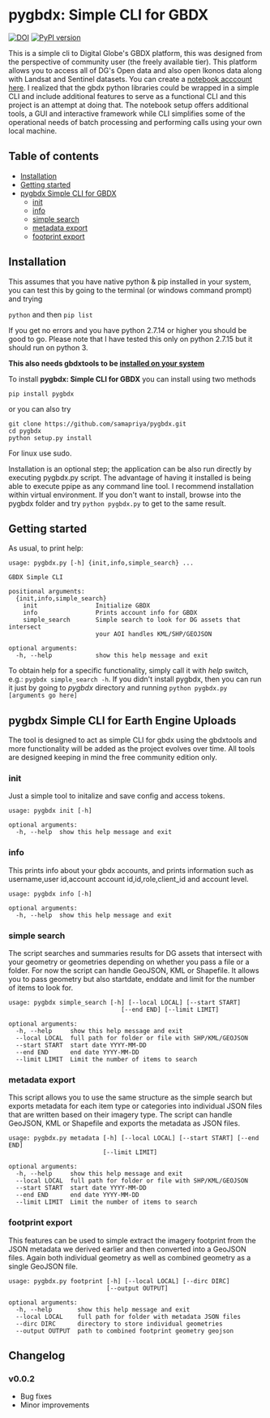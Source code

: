 # pygbdx: Simple CLI for GBDX
[![DOI](https://zenodo.org/badge/DOI/10.5281/zenodo.1445734.svg)](https://doi.org/10.5281/zenodo.1445734)
[![PyPI version](https://badge.fury.io/py/pygbdx.svg)](https://badge.fury.io/py/pygbdx)

This is a simple cli to Digital Globe's GBDX platform, this was designed from the perspective of community user (the freely available tier). This platform allows you to access all of DG's Open data and also open Ikonos data along with Landsat and Sentinel datasets. You can create a [notebook acccount here](https://notebooks.geobigdata.io). I realized that the gbdx python libraries could be wrapped in a simple CLI and include additional features to serve as a functional CLI and this project is an attempt at doing that. The notebook setup offers additional tools, a GUI and interactive framework while CLI simplifies some of the operational needs of batch processing and performing calls using your own local machine.

## Table of contents
* [Installation](#installation)
* [Getting started](#getting-started)
* [pygbdx Simple CLI for GBDX](#pygbdx-simple-cli-for-gbdx)
	* [init](#init)
    * [info](#info)
    * [simple search](#simple-search)
    * [metadata export](#metadata-export)
    * [footprint export](#footprint-export)

## Installation
This assumes that you have native python & pip installed in your system, you can test this by going to the terminal (or windows command prompt) and trying

```python``` and then ```pip list```

If you get no errors and you have python 2.7.14 or higher you should be good to go. Please note that I have tested this only on python 2.7.15 but it should run on python 3.

**This also needs gbdxtools to be [installed on your system](https://gbdxtools.readthedocs.io/en/latest/)**

To install **pygbdx: Simple CLI for GBDX** you can install using two methods

```pip install pygbdx```

or you can also try

```
git clone https://github.com/samapriya/pygbdx.git
cd pygbdx
python setup.py install
```
For linux use sudo.

Installation is an optional step; the application can be also run directly by executing pygbdx.py script. The advantage of having it installed is being able to execute ppipe as any command line tool. I recommend installation within virtual environment. If you don't want to install, browse into the pygbdx folder and try ```python pygbdx.py``` to get to the same result.


## Getting started

As usual, to print help:

```
usage: pygbdx.py [-h] {init,info,simple_search} ...

GBDX Simple CLI

positional arguments:
  {init,info,simple_search}
    init                Initialize GBDX
    info                Prints account info for GBDX
    simple_search       Simple search to look for DG assets that intersect
                        your AOI handles KML/SHP/GEOJSON

optional arguments:
  -h, --help            show this help message and exit
```

To obtain help for a specific functionality, simply call it with _help_ switch, e.g.: `pygbdx simple_search -h`. If you didn't install pygbdx, then you can run it just by going to *pygbdx* directory and running `python pygbdx.py [arguments go here]`

## pygbdx Simple CLI for Earth Engine Uploads
The tool is designed to act as simple CLI for gbdx using the gbdxtools and more functionality will be added as the project evolves over time. All tools are designed keeping in mind the free community edition only.

### init
Just a simple tool to initalize and save config and access tokens.

```
usage: pygbdx init [-h]

optional arguments:
  -h, --help  show this help message and exit
```

### info
This prints info about your gbdx accounts, and prints information such as username,user id,account account id,id,role,client_id and account level.

```
usage: pygbdx info [-h]

optional arguments:
  -h, --help  show this help message and exit
```

### simple search
The script searches and summaries results for DG assets that intersect with your geometry or geometries depending on whether you pass a file or a folder. For now the script can handle GeoJSON, KML or Shapefile. It allows you to pass geometry but also startdate, enddate and limit for the number of items to look for.

```
usage: pygbdx simple_search [-h] [--local LOCAL] [--start START]
                               [--end END] [--limit LIMIT]

optional arguments:
  -h, --help     show this help message and exit
  --local LOCAL  full path for folder or file with SHP/KML/GEOJSON
  --start START  start date YYYY-MM-DD
  --end END      end date YYYY-MM-DD
  --limit LIMIT  Limit the number of items to search
```

### metadata export
This script allows you to use the same structure as the simple search but exports metadata for each item type or categories into individual JSON files that are written based on their imagery type. The script can handle GeoJSON, KML or Shapefile and exports the metadata as JSON files.

```
usage: pygbdx.py metadata [-h] [--local LOCAL] [--start START] [--end END]
                          [--limit LIMIT]

optional arguments:
  -h, --help     show this help message and exit
  --local LOCAL  full path for folder or file with SHP/KML/GEOJSON
  --start START  start date YYYY-MM-DD
  --end END      end date YYYY-MM-DD
  --limit LIMIT  Limit the number of items to search
```

### footprint export
This features can be used to simple extract the imagery footprint from the JSON metadata we derived earlier and then converted into a GeoJSON files. Again both individual geometry as well as combined geometry as a single GeoJSON file.

```
usage: pygbdx.py footprint [-h] [--local LOCAL] [--dirc DIRC]
                           [--output OUTPUT]

optional arguments:
  -h, --help       show this help message and exit
  --local LOCAL    full path for folder with metadata JSON files
  --dirc DIRC      directory to store individual geometries
  --output OUTPUT  path to combined footprint geometry geojson
```

## Changelog

### v0.0.2

- Bug fixes
- Minor improvements
